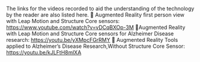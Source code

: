 The links for the videos recorded to aid the understanding of the technology by the reader are also
listed here.
 Augmented Reality first person view with Leap Motion and Structure Core sensors:
https://www.youtube.com/watch?v=vDCqBXOp-3M
 Augmented Reality with Leap Motion and Structure Core sensors for Alzheimer Disease
research:
https://youtu.be/yXMpcFGrRMY
 Augmented Reality Tools applied to Alzheimer’s Disease Research,Without Structure Core
Sensor:
https://youtu.be/kJLFtH8mlXA
